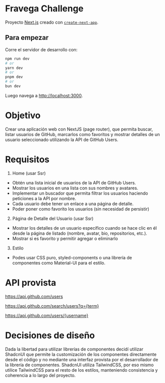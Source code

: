 # Fravega Challenge

Proyecto [Next.js](https://nextjs.org) creado con [`create-next-app`](https://nextjs.org/docs/pages/api-reference/create-next-app).

## Para empezar

Corre el servidor de desarrollo con:

```bash
npm run dev
# or
yarn dev
# or
pnpm dev
# or
bun dev
```

Luego navega a [http://localhost:3000](http://localhost:3000).

# Objetivo
Crear una aplicación web con NextJS (page router), que permita buscar, listar usuarios de GitHub, marcarlos como favoritos y mostrar detalles de un usuario seleccionado utilizando la API de GitHub Users.

# Requisitos
1. Home (usar Ssr)
* Obtén una lista inicial de usuarios de la API de GitHub Users.
* Mostrar los usuarios en una lista con sus nombres y avatares.
* Implementar un buscador que permita filtrar los usuarios haciendo peticiones a la API por nombre.
* Cada usuario debe tener un enlace a una página de detalle.
* Poder poner como favorito los usuarios (sin necesidad de persistir)
2. Página de Detalle del Usuario (usar Ssr)
* Mostrar los detalles de un usuario específico cuando se hace clic en él
desde la página de listado (nombre, avatar, bio, repositorios, etc.).
* Mostrar si es favorito y permitir agregar o eliminarlo
3. Estilo
* Podes usar CSS puro, styled-components o una librería de componentes
como Material-UI para el estilo.

# API provista
https://api.github.com/users

https://api.github.com/search/users?q={term}

https://api.github.com/users/{username}

# Decisiones de diseño

Dada la libertad para utilizar librerías de componentes decidí utilizar ShadcnUI que permite la customización de los componentes directamente desde el código y no mediante una interfaz provista por el desarrollador de la librería de componentes.
ShadcnUI utiliza TailwindCSS, por eso mismo utilice TailwindCSS para el resto de los estilos, manteniendo consistencia y coherencia a lo largo del proyecto.